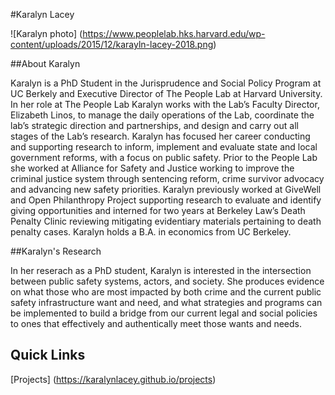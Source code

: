 #Karalyn Lacey

![Karalyn photo] 
(https://www.peoplelab.hks.harvard.edu/wp-content/uploads/2015/12/karayln-lacey-2018.png)

##About Karalyn

Karalyn is a PhD Student in the Jurisprudence and Social Policy 
Program at UC Berkely and Executive Director of The People Lab at Harvard 
University. In her role at The People Lab Karalyn works with 
the Lab’s Faculty Director, Elizabeth Linos, to manage the daily 
operations of the Lab, coordinate the lab’s strategic 
direction and partnerships, and design and carry out all stages of 
the Lab’s research. Karalyn has focused her career conducting and 
supporting research to inform, implement and evaluate state and local 
government reforms, with a focus on public safety. Prior to the People Lab 
she worked at Alliance for Safety and Justice working to improve the 
criminal justice system through sentencing reform, crime survivor advocacy 
and advancing new safety priorities. Karalyn previously worked at GiveWell 
and Open Philanthropy Project supporting research to evaluate and identify 
giving opportunities and interned for two years at Berkeley Law’s Death 
Penalty Clinic reviewing mitigating evidentiary materials pertaining to 
death penalty cases. Karalyn holds a B.A. in economics from UC Berkeley.

##Karalyn's Research

In her reserach as a PhD student, Karalyn is interested in the 
intersection between public safety systems, actors, and 
society. She produces evidence on what those who are most impacted by both 
crime and the current public safety infrastructure want and need, and what 
strategies and programs can be implemented to build a bridge from our current legal 
and social policies to ones that effectively and authentically meet those 
wants and needs.

## Quick Links

[Projects] (https://karalynlacey.github.io/projects)
